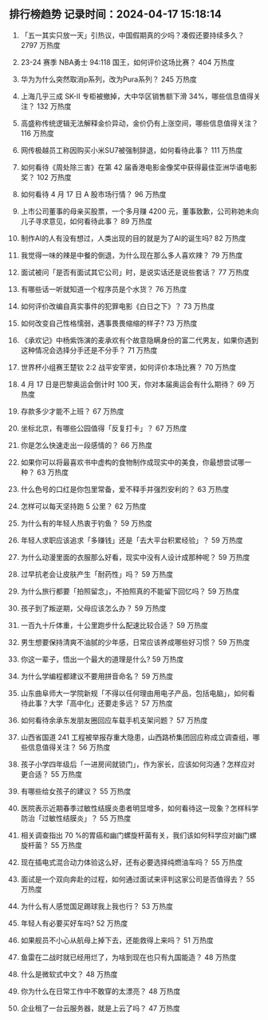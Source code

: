 
## 排行榜趋势 记录时间：2024-04-17 15:18:14
  
  1. 「五一其实只放一天」引热议，中国假期真的少吗？凑假还要持续多久？ 2797 万热度
    
  2. 23-24 赛季 NBA勇士 94:118 国王，如何评价这场比赛？ 404 万热度
    
  3. 华为为什么突然取消p系列，改为Pura系列？ 245 万热度
    
  4. 上海几乎三成 SK-II 专柜被撤掉，大中华区销售额下滑 34%，哪些信息值得关注？ 132 万热度
    
  5. 高盛称传统逻辑无法解释金价异动，金价仍有上涨空间，哪些信息值得关注？ 116 万热度
    
  6. 网传极越员工称因购买小米SU7被强制辞退，如何看待此事？ 111 万热度
    
  7. 如何看待《周处除三害》在第 42 届香港电影金像奖中获得最佳亚洲华语电影奖？ 102 万热度
    
  8. 如何看待 4 月 17 日 A 股市场行情？ 96 万热度
    
  9. 上市公司董事的母亲买股票，一个多月赚 4200 元，董事致歉，公司称她未向儿子寻求意见，如何看待此事？ 89 万热度
    
  10. 制作AI的人有没有想过，人类出现的目的就是为了AI的诞生吗? 82 万热度
    
  11. 我觉得一味的辣是中餐的倒退，为什么现在那么多人喜欢辣？ 79 万热度
    
  12. 面试被问「是否有面试其它公司」时，是说实话还是说些套话？ 77 万热度
    
  13. 有哪些话一听就知道一个程序员是个水货？ 76 万热度
    
  14. 如何评价改编自真实事件的犯罪电影《白日之下》？ 73 万热度
    
  15. 如何改变自己性格懦弱，遇事畏畏缩缩的样子? 73 万热度
    
  16. 《承欢记》中杨紫饰演的麦承欢有个故意隐瞒身份的富二代男友，如果你遇到这种情况会选择分手还是不分手？ 71 万热度
    
  17. 世界杯小组赛王楚钦 2:2 战平安宰贤，如何评价本场比赛？ 70 万热度
    
  18. 4 月 17 日是巴黎奥运会倒计时 100 天，你对本届奥运会有什么期待？ 69 万热度
    
  19. 存款多少才能不上班？ 67 万热度
    
  20. 坐标北京，有哪些公园值得「反复打卡」？ 67 万热度
    
  21. 你是怎么快速走出一段感情的？ 66 万热度
    
  22. 如果你可以将最喜欢书中虚构的食物制作成现实中的美食，你最想尝试哪一种？ 63 万热度
    
  23. 什么色号的口红是你包里常备，爱不释手并强烈安利的？ 63 万热度
    
  24. 怎样可以每天坚持跑 5 公里？ 62 万热度
    
  25. 为什么有的年轻人热衷于钓鱼？ 59 万热度
    
  26. 年轻人求职应该追求「多赚钱」还是「去大平台积累经验」？ 59 万热度
    
  27. 为什么动漫里面的衣服那么好看，现实中没有人设计成那种呢？ 59 万热度
    
  28. 过早抗老会让皮肤产生「耐药性」吗？ 59 万热度
    
  29. 为什么旅行都要「拍照留念」，不拍照真的不能留下回忆吗？ 59 万热度
    
  30. 孩子到了叛逆期，父母应该怎么办？ 59 万热度
    
  31. 一百九十斤体重，十公里跑步什么配速比较合适？ 59 万热度
    
  32. 男生想要保持清爽不油腻的少年感，日常应该养成哪些好习惯？ 59 万热度
    
  33. 你这一辈子，悟出一个最大的道理是什么? 59 万热度
    
  34. 为什么学编程都建议不要用拼音命名？ 59 万热度
    
  35. 山东曲阜师大一学院新规「不得以任何理由用电子产品，包括电脑」，如何看待此事？大学「高中化」还要走多远？ 57 万热度
    
  36. 如何看待余承东发朋友圈回应车载手机支架问题？ 57 万热度
    
  37. 山西省国道 241 工程被举报存重大隐患，山西路桥集团回应称成立调查组，哪些信息值得关注？ 56 万热度
    
  38. 孩子小学四年级后「一进房间就锁门」，作为家长，应该如何沟通？怎样应对更合适？ 55 万热度
    
  39. 有哪些给女孩子的建议？ 55 万热度
    
  40. 医院表示近期春季过敏性结膜炎患者明显增多，如何看待这一现象？怎样科学防治「过敏性结膜炎」？ 55 万热度
    
  41. 相关调查指出 70 %的胃癌和幽门螺旋杆菌有关，我们该如何科学应对幽门螺旋杆菌？ 55 万热度
    
  42. 现在插电式混合动力体验这么好，还有必要选择纯燃油车吗？ 55 万热度
    
  43. 面试是一个双向奔赴的过程，如何通过面试来评判这家公司是否值得去？ 55 万热度
    
  44. 为什么有人感觉国足踢球我上我也行？ 53 万热度
    
  45. 年轻人有必要买好车吗? 52 万热度
    
  46. 如果舰员不小心从航母上掉下去，还能救得上来吗？ 51 万热度
    
  47. 鱼雷在二战时就已经用烂了，为啥到现在也只有九国能造？ 48 万热度
    
  48. 什么是微软式中文？ 48 万热度
    
  49. 你为什么在日常工作中不敢穿的太漂亮？ 48 万热度
    
  50. 企业租了一台云服务器，就是上云了吗？ 47 万热度
    